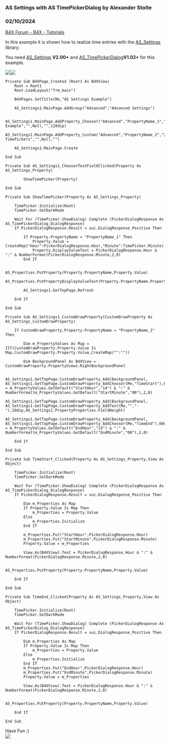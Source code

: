 ###  AS Settings with AS TimePickerDialog by Alexander Stolte
### 02/10/2024
[B4X Forum - B4X - Tutorials](https://www.b4x.com/android/forum/threads/149569/)

In this example it is shown how to realize time entries with the [AS\_Settings](https://www.b4x.com/android/forum/threads/b4x-xui-as-settings.147435/#content) library.  
  
You need [AS\_Settings](https://www.b4x.com/android/forum/threads/b4x-xui-as-settings.147435/#content) **V2.00+** and [AS\_TimePickerDialog](https://www.b4x.com/android/forum/threads/b4x-xui-as-timepickerdialog-based-on-b4xdialog-and-as_timepicker.149354/)**V1.02+** for this example.  
  
![](https://www.b4x.com/android/forum/attachments/144743)![](https://www.b4x.com/android/forum/attachments/144742)  
  

```B4X
Private Sub B4XPage_Created (Root1 As B4XView)  
    Root = Root1  
    Root.LoadLayout("frm_main")  
    
    B4XPages.SetTitle(Me,"AS Settings Example")  
    
    AS_Settings1.MainPage.AddGroup("Advanced","Advanced Settings")  
      
    AS_Settings1.MainPage.AddProperty_Chooser("Advanced","PropertyName_1","TimePicker Example","",Null,"",110dip)  
    AS_Settings1.MainPage.AddProperty_Custom("Advanced","PropertyName_2","2 TimePickers","",Null,"")  
      
    AS_Settings1.MainPage.Create  
    
End Sub  
  
Private Sub AS_Settings1_ChooserTextFieldClicked(Property As AS_Settings_Property)  
  
        ShowTimePicker(Property)  
      
End Sub  
  
Private Sub ShowTimePicker(Property As AS_Settings_Property)  
      
    TimePicker.Initialize(Root)  
    TimePicker.SetDarkMode  
      
    Wait For (TimePicker.ShowDialog) Complete (PickerDialogResponse As AS_TimePickerDialog_DialogResponse)  
    If PickerDialogResponse.Result = xui.DialogResponse_Positive Then  
  
        If Property.PropertyName = "PropertyName_1" Then  
            Property.Value = CreateMap("Hour":PickerDialogResponse.Hour,"Minute":TimePicker.Minute)  
            Property.DisplayValueText = PickerDialogResponse.Hour & ":" & NumberFormat(PickerDialogResponse.Minute,2,0)  
        End If  
      
        AS_Properties.PutProperty(Property.PropertyName,Property.Value)  
        AS_Properties.PutPropertyDisplayValueText(Property.PropertyName,Property.DisplayValueText)  
      
        AS_Settings1.GetTopPage.Refresh  
  
    End If  
      
End Sub  
  
Private Sub AS_Settings1_CustomDrawProperty(CustomDrawProperty As AS_Settings_CustomDrawProperty)  
      
    If CustomDrawProperty.Property.PropertyName = "PropertyName_2" Then  
          
        Dim m_PropertyValues As Map = IIf(CustomDrawProperty.Property.Value Is Map,CustomDrawProperty.Property.Value,CreateMap("":""))  
          
        Dim BackgroundPanel As B4XView = CustomDrawProperty.PropertyViews.RightBackgroundPanel  
          
        AS_Settings1.GetTopPage.CustomDrawProperty_Add(BackgroundPanel, AS_Settings1.GetTopPage.CustomDrawProperty_AddChooser(Me,"TimeStart"),60dip,AS_Settings1.PropertyProperties.FieldHeight).Text = m_PropertyValues.GetDefault("StartHour","14") & ":" & NumberFormat(m_PropertyValues.GetDefault("StartMinute","00"),2,0)  
        AS_Settings1.GetTopPage.CustomDrawProperty_Add(BackgroundPanel, AS_Settings1.GetTopPage.CustomDrawProperty_AddText(Me,"","-"),20dip,AS_Settings1.PropertyProperties.FieldHeight)  
        AS_Settings1.GetTopPage.CustomDrawProperty_Add(BackgroundPanel, AS_Settings1.GetTopPage.CustomDrawProperty_AddChooser(Me,"TimeEnd"),60dip,AS_Settings1.PropertyProperties.FieldHeight).Text = m_PropertyValues.GetDefault("EndHour","15") & ":" & NumberFormat(m_PropertyValues.GetDefault("EndMinute","00"),2,0)  
          
    End If  
      
End Sub  
  
Private Sub TimeStart_Clicked(Property As AS_Settings_Property,View As Object)  
      
    TimePicker.Initialize(Root)  
    TimePicker.SetDarkMode  
      
    Wait For (TimePicker.ShowDialog) Complete (PickerDialogResponse As AS_TimePickerDialog_DialogResponse)  
    If PickerDialogResponse.Result = xui.DialogResponse_Positive Then  
          
        Dim m_Properties As Map  
        If Property.Value Is Map Then  
            m_Properties = Property.Value  
        Else  
            m_Properties.Initialize  
        End If  
          
        m_Properties.Put("StartHour",PickerDialogResponse.Hour)  
        m_Properties.Put("StartMinute",PickerDialogResponse.Minute)  
        Property.Value = m_Properties  
          
        View.As(B4XView).Text = PickerDialogResponse.Hour & ":" & NumberFormat(PickerDialogResponse.Minute,2,0)  
      
        AS_Properties.PutProperty(Property.PropertyName,Property.Value)  
      
    End If  
      
End Sub  
  
Private Sub TimeEnd_Clicked(Property As AS_Settings_Property,View As Object)  
      
    TimePicker.Initialize(Root)  
    TimePicker.SetDarkMode  
      
    Wait For (TimePicker.ShowDialog) Complete (PickerDialogResponse As AS_TimePickerDialog_DialogResponse)  
    If PickerDialogResponse.Result = xui.DialogResponse_Positive Then  
          
        Dim m_Properties As Map  
        If Property.Value Is Map Then  
            m_Properties = Property.Value  
        Else  
            m_Properties.Initialize  
        End If  
        m_Properties.Put("EndHour",PickerDialogResponse.Hour)  
        m_Properties.Put("EndMinute",PickerDialogResponse.Minute)  
        Property.Value = m_Properties  
          
        View.As(B4XView).Text = PickerDialogResponse.Hour & ":" & NumberFormat(PickerDialogResponse.Minute,2,0)  
      
        AS_Properties.PutProperty(Property.PropertyName,Property.Value)  
      
    End If  
      
End Sub
```

  
  
Have Fun :)  
[![](https://www.b4x.com/android/forum/attachments/paypal-donate-button-png-clipart-png.79848/)](https://www.paypal.me/stoltex)